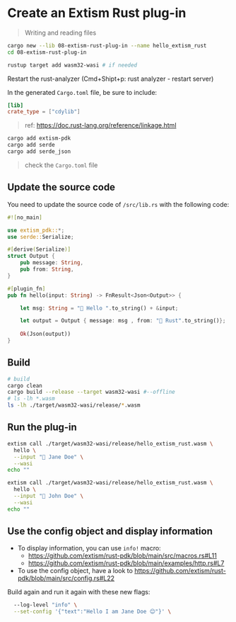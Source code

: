 # Create an Extism Rust plug-in
> Writing and reading files

```bash
cargo new --lib 08-extism-rust-plug-in --name hello_extism_rust
cd 08-extism-rust-plug-in

rustup target add wasm32-wasi # if needed
```

Restart the rust-analyzer (Cmd+Shipt+p: rust analyzer - restart server)

In the generated `Cargo.toml` file, be sure to include:

```toml
[lib]
crate_type = ["cdylib"]
```
> ref: https://doc.rust-lang.org/reference/linkage.html

```bash
cargo add extism-pdk
cargo add serde
cargo add serde_json
```
> check the `Cargo.toml` file

## Update the source code

You need to update the source code of `/src/lib.rs` with the following code:

```rust
#![no_main]

use extism_pdk::*;
use serde::Serialize;

#[derive(Serialize)]
struct Output {
    pub message: String,
    pub from: String,
}

#[plugin_fn]
pub fn hello(input: String) -> FnResult<Json<Output>> {

    let msg: String = "👋 Hello ".to_string() + &input;

    let output = Output { message: msg , from: "🦀 Rust".to_string()};
    
    Ok(Json(output))
}
```

## Build 

```bash
# build
cargo clean
cargo build --release --target wasm32-wasi #--offline
# ls -lh *.wasm
ls -lh ./target/wasm32-wasi/release/*.wasm
```

## Run the plug-in

```bash
extism call ./target/wasm32-wasi/release/hello_extism_rust.wasm \
  hello \
  --input "👩 Jane Doe" \
  --wasi
echo ""

extism call ./target/wasm32-wasi/release/hello_extism_rust.wasm \
  hello \
  --input "👨 John Doe" \
  --wasi
echo ""

```

## Use the config object and display information

- To display information, you can use `info!` macro: 
  - https://github.com/extism/rust-pdk/blob/main/src/macros.rs#L11
  - https://github.com/extism/rust-pdk/blob/main/examples/http.rs#L7
- To use the config object, have a look to https://github.com/extism/rust-pdk/blob/main/src/config.rs#L22


Build again and run it again with these new flags:

```bash
  --log-level "info" \
  --set-config '{"text":"Hello I am Jane Doe 😊"}' \
```
